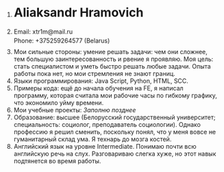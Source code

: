<style>
  p {
    font-size: 14px;
    line-height: 29px;
  }
  .contacts {
    line-height: 7px;
  }
</style>
<ol>
  <li>
    <h1>Aliaksandr Hramovich</h1>
  </li>
  <li>
    <p class="contacts">Email: xtr1m@mail.ru</p>
    <p class="contacts">Phone: +375259264577 (Belarus)</p>
  </li>
  <li>Мои сильные стороны: умение решать задачи: чем они сложнее, тем большую заинтересованность и рвение я проявляю.
    Моя цель: стать специалистом и уметь быстро решать любые задачи. Опыта работы пока нет, но мои стремления не знают
    границ.</li>
  <li>Языки программирования: Java Script, Python, HTML, SCC.</li>
  <li>Примеры кода: ещё до начала обучения на FE, я написал программу, которая считала мои рабочие часы по гибкому
    графику, что экономило уйму времени.</li>
  <li>Мои учебные проекты: <i>Заполню позднее</i></li>
  <li>Образование: высшее (Белорусский государственный университет; специальность: социолог, преподаватель социологии).
    Однако профессию я решил сменить, поскольку понял, что у меня вовсе не гуманитарный склад ума. Я технарь до мозга
    костей.</li>
  <li>Английский язык на уровне Intermediate. Понимаю почти всю английскую речь на слух. Разговариваю слегка хуже, но
    этот навык подтянется во время работы.</li>
</ol>
